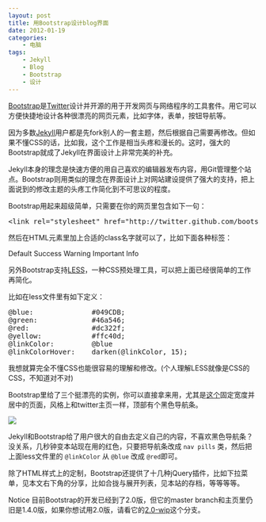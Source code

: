 ```yaml
--- 
layout: post
title: 用Bootstrap设计blog界面
date: 2012-01-19
categories:
    - 电脑
tags:
    - Jekyll
    - Blog
    - Bootstrap
    - 设计
---
```

[Bootstrap](http://twitter.github.com/bootstrap/)是[Twitter](https://twitter.com)设计并开源的用于开发网页与网络程序的工具套件。用它可以方便快捷地设计各种很漂亮的网页元素，比如字体，表单，按钮导航等。

因为多数[Jekyll](https://github.com/mojombo/jekyll)用户都是先fork别人的一套主题，然后根据自己需要再修改。但如果不懂CSS的话，比如我，这个工作是相当头疼和漫长的。这时，强大的Bootstrap就成了Jekyll在界面设计上非常完美的补充。

Jekyll本身的理念是快速方便的用自己喜欢的编辑器发布内容，用Git管理整个站点。Bootstrap则用类似的理念在界面设计上对网站建设提供了强大的支持，把上面说到的修改主题的头疼工作简化到不可思议的程度。

Bootstrap用起来超级简单，只需要在你的网页里包含如下一句：

<pre class="prettyprint">
&lt;link rel="stylesheet" href="http://twitter.github.com/bootstrap/assets/css/bootstrap.min.css"&gt;
</pre>

然后在HTML元素里加上合适的class名字就可以了，比如下面各种标签：

<span class="label">Default</span> <span class="label label-success">Success</span> <span class="label label-warning">Warning</span> <span class="label label-important">Important</span> <span class="label label-info">Info</span>

另外Bootstrap支持[LESS](http://lesscss.org/)，一种CSS预处理工具，可以把上面已经很简单的工作再简化。

比如在less文件里有如下定义：

<pre class="prettyprint">
@blue:              #049CDB;
@green:             #46a546;
@red:               #dc322f;
@yellow:            #ffc40d;
@linkColor:         @blue
@linkColorHover:    darken(@linkColor, 15);
</pre>

我想就算完全不懂CSS也能很容易的理解和修改。(个人理解LESS就像是CSS的CSS，不知道对不对)

Bootstrap里给了三个挺漂亮的实例，你可以直接拿来用，尤其是[这个](http://twitter.github.com/bootstrap/examples/container-app.html)固定宽度并居中的页面，风格上和twitter主页一样，顶部有个黑色导航条。

![](https://lh3.googleusercontent.com/-QO0oNYoziVA/TxjKcvnQvfI/AAAAAAABixY/sTK3w74GnfU/s800/Screen%252520Shot%2525202012-01-19%252520at%2525208.58.15%252520PM.png)

Jekyll和Bootstrap给了用户很大的自由去定义自己的内容，不喜欢黑色导航条？没关系，几秒钟变本站现在用的红色，只要把导航条改成 `nav pills` 类，然后把上面less文件里的 `@linkColor` 从 `@blue` 改成 `@red`即可。

除了HTML样式上的定制，Bootstrap还提供了十几种jQuery插件，比如下拉菜单，见本文右下角的分享，比如合拢与展开列表，见本站的存档，等等等等。

<span class="label label-info">Notice</span> 目前Bootstrap的开发已经到了2.0版，但它的master branch和主页里仍旧是1.4.0版，如果你想试用2.0版，请看它的[2.0-wip](https://github.com/twitter/bootstrap/tree/2.0-wip)这个分支。